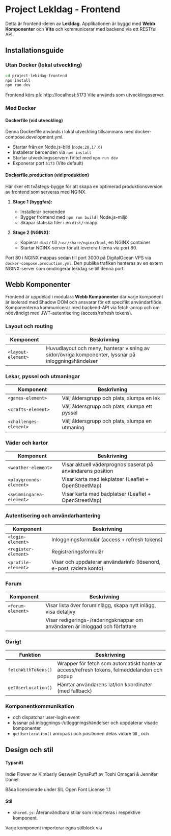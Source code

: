 # Project LekIdag - Frontend
Detta är frontend-delen av **LekIdag**. Applikationen är byggd med **Webb Komponenter** och **Vite** och kommunicerar med backend via ett RESTful API.

## Installationsguide
### Utan Docker (lokal utveckling)

```bash
cd project-lekidag-frontend
npm install
npm run dev
```
Frontend körs på: http://localhost:5173
Vite används som utvecklingsserver.

### Med Docker
#### Dockerfile (vid utveckling)
Denna Dockerfile används i lokal utveckling tillsammans med docker-compose.development.yml.

- Startar från en Node.js-bild (`node:20.17.0`)
- Installerar beroenden via `npm install`
- Startar utvecklingsservern (Vite) med `npm run dev`
- Exponerar port `5173` (Vite default)

#### Dockerfile.production (vid produktion)
Här sker ett tvåstegs-bygge för att skapa en optimerad produktionsversion av frontend som serveras med NGINX.

1. **Stage 1 (byggfas):**   
   - Installerar beroenden
   - Bygger frontend med `npm run build` i Node.js-miljö
   - Skapar statiska filer i en `dist/`-mapp

2. **Stage 2 (NGINX):**
   - Kopierar `dist/` till `/usr/share/nginx/html`, en NGINX container
   - Startar NGINX-server för att leverera filerna via port 80. 
   
Port 80 i NGINX mappas sedan till port 3000 på DigitalOcean VPS via `docker-compose.production.yml`.
Den publika trafiken hanteras av en extern NGINX-server som omdirigerar lekidag.se till denna port.

## Webb Komponenter
Frontend är uppdelad i modulära **Webb Komponenter** där varje komponent är isolerad med Shadow DOM och ansvarar för ett specifikt användarflöde. Komponenterna kommunicerar med backend-API via fetch-anrop och om nödvändigt med JWT-autentisering (access/refresh tokens).

### Layout och routing

| Komponent            | Beskrivning |
|----------------------|-------------|
| `<layout-element>`   | Huvudlayout och meny, hanterar visning av sidor/övriga komponenter, lyssnar på inloggningshändelser |

### Lekar, pyssel och utmaningar

| Komponent             | Beskrivning                                        |
|-----------------------|----------------------------------------------------|
| `<games-element>`     | Välj åldersgrupp och plats, slumpa en lek         |
| `<crafts-element>`    | Välj åldersgrupp och plats, slumpa ett pyssel     |
| `<challenges-element>`| Välj åldersgrupp och plats, slumpa en utmaning    |

### Väder och kartor

| Komponent               | Beskrivning                                           |
|-------------------------|--------------------------------------------------------|
| `<weather-element>`     | Visar aktuell väderprognos baserat på användarens position |
| `<playgrounds-element>` | Visar karta med lekplatser (Leaflet + OpenStreetMap)     |
| `<swimmingarea-element>`| Visar karta med badplatser (Leaflet + OpenStreetMap)     |

### Autentisering och användarhantering

| Komponent             | Beskrivning                                     |
|------------------------|-------------------------------------------------|
| `<login-element>`      | Inloggningsformulär (access + refresh tokens)   |
| `<register-element>`   | Registreringsformulär                           |
| `<profile-element>`    | Visar och uppdaterar användarinfo (lösenord, e-post, radera konto) |

### Forum

| Komponent           | Beskrivning                                                                 |
|----------------------|------------------------------------------------------------------------------|
| `<forum-element>`    | Visar lista över foruminlägg, skapa nytt inlägg, visa detaljvy           |
|                      | Visar redigerings-/raderingsknappar om användaren är inloggad och författare |

### Övrigt

| Funktion              | Beskrivning                                                                 |
|------------------------|------------------------------------------------------------------------------|
| `fetchWithTokens()`    | Wrapper för fetch som automatiskt hanterar access/refresh tokens, felmeddelanden och popup |
| `getUserLocation()`    | Hämtar användarens lat/lon koordinater (med fallback)                                 |

### Komponentkommunikation
- <login-element> och <register-element> dispatchar user-login event
- <layout-element> lyssnar på inloggnings-/utloggningshändelser och uppdaterar visade komponenter
- `getUserLocation()` anropas i <layout-element> och positionen delas vidare till <weather-element>, <playgrounds-element> och <swimmingarea-element>

## Design och stil
#### Typsnitt
Indie Flower av Kimberly Geswein
DynaPuff av Toshi Omagari & Jennifer Daniel

Båda licensierade under SIL Open Font License 1.1

#### Stil
- `shared.js`: Återanvändbara stilar som importeras i respektive komponent.

Varje komponent importerar egna stilblock via <style> i sin shadow DOM.

## Bilder och resurser
Projektet använder bilder sparade i src/images/.
Vissa bilder är skapade via gratismaterial från Canva.
